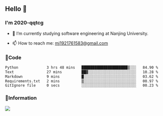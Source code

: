 ## Hello 👋


### I'm 2020-qqtcg

- 🔭 I’m currently studying software engineering at Nanjing University. 
<!-- - 🌱 I’m currently learning MLsys and -->
<!-- - 👯 I’m looking to collaborate on ... -->
<!-- - 🤔 I’m looking for help with ... -->
<!-- - 💬 Ask me about ... -->
- 📫 How to reach me: mj1921761583@gmail.com
<!-- - 😄 Pronouns: ... -->
<!-- - ⚡ Fun fact: ... -->

### 🌱Code
<!--START_SECTION:waka-->

```txt
Python             3 hrs 48 mins   █████████████████████▒░░░   84.90 %
Text               27 mins         ██▓░░░░░░░░░░░░░░░░░░░░░░   10.28 %
Markdown           9 mins          █░░░░░░░░░░░░░░░░░░░░░░░░   03.62 %
Requirements.txt   2 mins          ▒░░░░░░░░░░░░░░░░░░░░░░░░   00.97 %
GitIgnore file     0 secs          ░░░░░░░░░░░░░░░░░░░░░░░░░   00.23 %
```

<!--END_SECTION:waka-->

### 💬Information
![](https://github-readme-stats.vercel.app/api?username=2020-qqtcg&theme=buefy&hide_border=false)


<!-- <div align="center"> <img src="https://github-readme-activity-graph.vercel.app/graph?username=2020-qqtcg&theme=minimal" /> </div> -->


